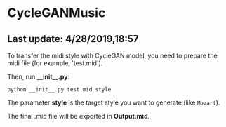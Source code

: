 # CycleGANMusic

## Last update: 4/28/2019,18:57

To transfer the midi style with CycleGAN model, you need to prepare the midi file (for example, 'test.mid').

Then, run **\_\_init\_\_.py**:

`python __init__.py test.mid style`

The parameter **style** is the target style you want to generate (like `Mozart`). 

The final .mid file will be exported in **Output.mid**.